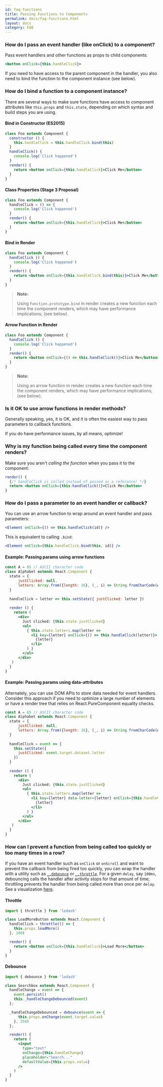 ```yaml
---
id: faq-functions
title: Passing Functions to Components
permalink: docs/faq-functions.html
layout: docs
category: FAQ
---
```


### How do I pass an event handler (like onClick) to a component?

Pass event handlers and other functions as props to child components:

```jsx
<button onClick={this.handleClick}>
```

If you need to have access to the parent component in the handler, you also need to bind the function to the component instance (see below).

### How do I bind a function to a component instance?

There are several ways to make sure functions have access to component attributes like `this.props` and `this.state`, depending on which syntax and build steps you are using.

#### Bind in Constructor (ES2015)

```jsx
class Foo extends Component {
  constructor () {
    this.handleClick = this.handleClick.bind(this)
  }
  handleClick() {
    console.log('Click happened')
  }
  render() {
    return <button onClick={this.handleClick}>Click Me</button>
  }
}
```

#### Class Properties (Stage 3 Proposal)

```jsx
class Foo extends Component {
  handleClick = () => {
    console.log('Click happened')
  }
  render() {
    return <button onClick={this.handleClick}>Click Me</button>
  }
}
```

#### Bind in Render

```jsx
class Foo extends Component {
  handleClick () {
    console.log('Click happened')
  }
  render() {
    return <button onClick={this.handleClick.bind(this)}>Click Me</button>
  }
}
```

>**Note:**
>
>Using `Function.prototype.bind` in render creates a new function each time the component renders, which may have performance implications; (see below).

#### Arrow Function in Render

```jsx
class Foo extends Component {
  handleClick () {
    console.log('Click happened')
  }
  render() {
    return <button onClick={() => this.handleClick()}>Click Me</button>
  }
}
```

>**Note:**
>
>Using an arrow function in render creates a new function each time the component renders, which may have performance implications; (see below).

### Is it OK to use arrow functions in render methods?

Generally speaking, yes, it is OK, and it is often the easiest way to pass parameters to callback functions.

If you do have performance issues, by all means, optimize!

### Why is my function being called every time the component renders?

Make sure you aren't _calling the function_ when you pass it to the component:

```jsx
render() {
  {/* handleClick is called instead of passed as a reference! */}
  return <button onClick={this.handleClick()}>Click Me</button> 
}
```

### How do I pass a parameter to an event handler or callback?

You can use an arrow function to wrap around an event handler and pass parameters: 

```jsx
<Element onClick={() => this.handleClick(id)} />
```

This is equivalent to calling `.bind`:

```jsx
<Element onClick={this.handleClick.bind(this, id)} />
```

#### Example: Passing params using arrow functions

```jsx
const A = 65 // ASCII character code
class Alphabet extends React.Component {
  state = {
      justClicked: null,
      letters: Array.from({length: 26}, (_, i) => String.fromCharCode(A + i))
  }
  
  handleClick = letter => this.setState({ justClicked: letter })
  
  render () {
    return (
      <div>
        Just clicked: {this.state.justClicked}
        <ul>
          { this.state.letters.map(letter => 
            <li key={letter} onClick={() => this.handleClick(letter)}>
              {letter}
            </li>
          ) }
        </ul>
      </div>
   )
  }
}
```

#### Example: Passing params using data-attributes

Alternately, you can use DOM APIs to store data needed for event handlers. Consider this approach if you need to optimize a large number of elements or have a render tree that relies on React.PureComponent equality checks.

```jsx
const A = 65 // ASCII character code
class Alphabet extends React.Component {
  state = {
      justClicked: null,
      letters: Array.from({length: 26}, (_, i) => String.fromCharCode(A + i))
  }
  
  handleClick = event => {
    this.setState({
      justClicked: event.target.dataset.letter
    })
  }
  
  render () {
    return (
      <div>
        Just clicked: {this.state.justClicked}
        <ul>
          { this.state.letters.map(letter => 
            <li key={letter} data-letter={letter} onClick={this.handleClick}>
              {letter}
            </li>
          ) }
        </ul>
      </div>
   )
  }
}
```

### How can I prevent a function from being called too quickly or too many times in a row?

If you have an event handler such as `onClick` or `onScroll` and want to prevent the callback from being fired too quickly, you can wrap the handler with a utility such as [`_.debounce`](https://lodash.com/docs#debounce) or [`_.throttle`](https://lodash.com/docs#throttle). For a given `delay`, say `100ms`, debouncing calls the handler after activity stops for that amount of time; throttling prevents the handler from being called more than once per `delay`. See a visualization [here](http://demo.nimius.net/debounce_throttle/).

#### Throttle

```jsx
import { throttle } from 'lodash'

class LoadMoreButton extends React.Component {
  handleClick = throttle(() => {
    this.props.loadMore()
  }, 100)

  render() {
    return <button onClick={this.handleClick}>Load More</button>
  }
}
```

#### Debounce

```jsx
import { debounce } from 'lodash'

class Searchbox extends React.Component {
  handleChange = event => {
    event.persist()
    this._handleChangeDebounced(event)
  };

  _handleChangeDebounced = debounce(event => {
      this.props.onChange(event.target.value)
    }, 250)
  };

  render() {
    return (
      <input
        type="text"
        onChange={this.handleChange}
        placeholder="Search..."
        defaultValue={this.props.value}
      />
    )
  }
}
```